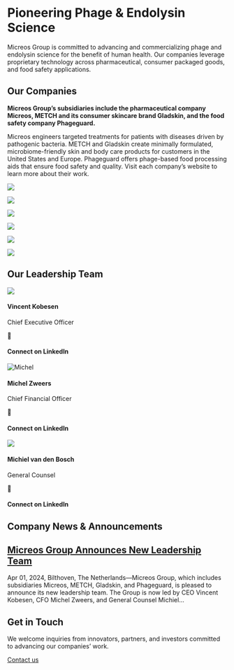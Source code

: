 # Pioneering Phage & Endolysin Science

Micreos Group is committed to advancing and commercializing phage and endolysin science for the benefit of human health. Our companies leverage proprietary technology across pharmaceutical, consumer packaged goods, and food safety applications.

## Our Companies

**Micreos Group’s subsidiaries include the pharmaceutical company Micreos, METCH and its consumer skincare brand Gladskin, and the food safety company Phageguard.**

Micreos engineers targeted treatments for patients with diseases driven by pathogenic bacteria. METCH and Gladskin create minimally formulated, microbiome-friendly skin and body care products for customers in the United States and Europe. Phageguard offers phage-based food processing aids that ensure food safety and quality. Visit each company’s website to learn more about their work.

![](https://micreosgroup.com/wp-content/uploads/2023/10/Micreos-content-img-02.jpg.webp)

[![](https://micreosgroup.com/wp-content/uploads/2023/10/Micreos-100.jpg)](https://www.micreos.com/)

[![](https://micreosgroup.com/wp-content/uploads/2023/10/Metch-micreos.jpg.webp)](https://metch.com/)

[![](https://micreosgroup.com/wp-content/uploads/2024/03/Gladskin-US-thumbnail_2024b.jpg.webp)](https://gladskin.com/)

[![](https://micreosgroup.com/wp-content/uploads/2024/03/Gladskin-EU-thumbnail_2024.jpg.webp)](https://gladskin.eu/)

[![](https://micreosgroup.com/wp-content/uploads/2023/10/Phageguard-micreos.jpg.webp)](https://phageguard.com/)

## Our Leadership Team

![](https://micreosgroup.com/wp-content/uploads/2024/06/MicreosGroup-Vincent.jpg.webp)

#### Vincent Kobesen

Chief Executive Officer



#### Connect on LinkedIn

![Michel](https://micreosgroup.com/wp-content/uploads/2024/06/METCH-Michel-2024.jpg.webp)

#### Michel Zweers

Chief Financial Officer



#### Connect on LinkedIn

![](https://micreosgroup.com/wp-content/uploads/2023/12/1516282324376.jpeg.webp)

#### Michiel van den Bosch

General Counsel



#### Connect on LinkedIn

## Company News & Announcements

## [Micreos Group Announces New Leadership Team](https://micreosgroup.com/2024/03/17/micreos-group-announces-new-leadership-team/)

Apr 01, 2024, Bilthoven, The Netherlands—Micreos Group, which includes subsidiaries Micreos, METCH, Gladskin, and Phageguard, is pleased to announce its new leadership team. The Group is now led by CEO Vincent Kobesen, CFO Michel Zweers, and General Counsel Michiel...

## Get in Touch

We welcome inquiries from innovators, partners, and investors committed to advancing our companies’ work.

[Contact us](mailto:info@micreosgroup.com?subject=[Micreosgroup.com]%20Get%20in%20Touch)